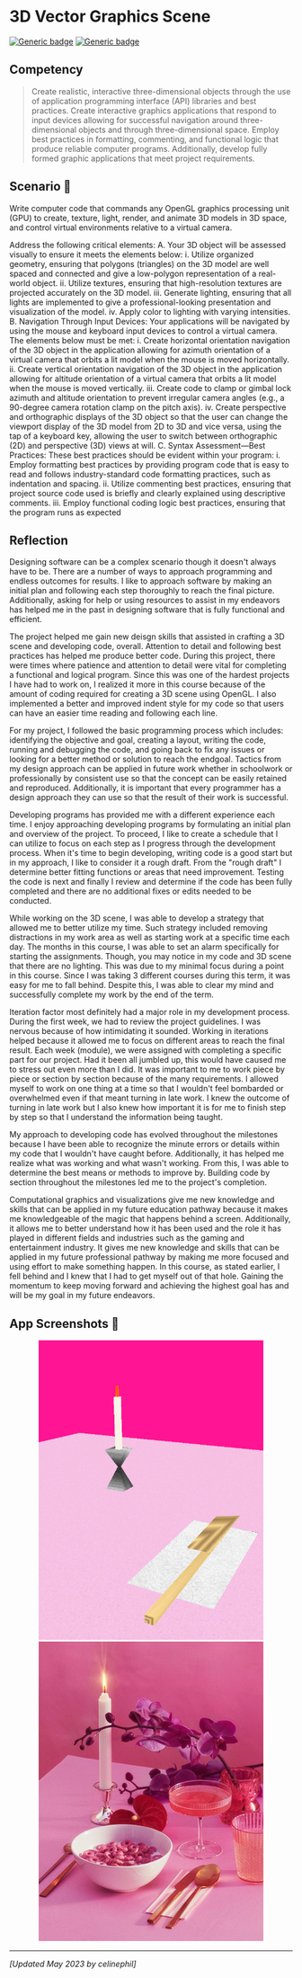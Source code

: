 # 3D Vector Graphics Scene

[![Generic badge](https://img.shields.io/badge/Language-C++-blue.svg)](https://cplusplus.com/) [![Generic badge](https://img.shields.io/badge/API-OpenGL-pink.svg)](https://www.khronos.org/opengl/wiki/Getting_Started) 

## Competency
> Create realistic, interactive three-dimensional objects through the use of application programming interface (API) libraries and best practices. Create interactive graphics applications that respond to input devices allowing for successful navigation around three-dimensional objects and  through  three-dimensional space. Employ best practices in formatting, commenting, and functional logic that produce reliable computer programs. Additionally, develop fully formed graphic applications that meet project requirements.

## Scenario :memo:
Write computer code that commands any OpenGL graphics processing unit (GPU) to create, texture, light, render, and animate 3D models in 3D space, and control virtual environments relative to a virtual camera.

Address the following critical elements: 
A. Your 3D object will be assessed visually to ensure it meets the elements below: i.   Utilize organized geometry, ensuring that polygons (triangles) on the 3D model are well spaced and connected and give a low-polygon representation of a real-world object. ii.   Utilize textures, ensuring that high-resolution textures are projected accurately on the 3D model. iii.   Generate lighting, ensuring that all lights are implemented to give a professional-looking presentation and visualization of the model. iv.   Apply color to lighting with varying intensities. B.   Navigation Through Input Devices: Your applications will be navigated by using the mouse and keyboard input devices to control a virtual camera. The elements below must be met: i.   Create horizontal orientation navigation of the 3D object in the application allowing for azimuth orientation of a virtual camera that orbits a lit model when the mouse is moved horizontally. ii.   Create vertical orientation navigation of the 3D object in the application allowing for altitude orientation of a virtual camera that orbits a lit model when the mouse is moved vertically. iii.   Create code to clamp or gimbal lock azimuth and altitude orientation to prevent irregular camera angles (e.g., a 90-degree camera rotation clamp on the pitch axis). iv.   Create perspective and orthographic displays of the 3D object so that the user can change the viewport display of the 3D model from 2D to 3D and vice versa, using the tap of a keyboard key, allowing the user to switch between orthographic (2D) and perspective (3D) views at will. C.   Syntax Assessment—Best Practices: These best practices should be evident within your program: i.   Employ formatting best practices by providing program code that is easy to read and follows industry-standard code formatting practices, such as indentation and spacing. ii.   Utilize commenting best practices, ensuring that project source code used is briefly and clearly explained using descriptive comments. iii.   Employ functional coding logic best practices, ensuring that the program runs as expected

## Reflection
Designing software can be a complex scenario though it doesn't always have to be. There are a number of ways to approach programming and endless outcomes for results. I like to approach software by making an initial plan and following each step thoroughly to reach the final picture. Additionally, asking for help or using resources to assist in my endeavors has helped me in the past in designing software that is fully functional and efficient. 

The project helped me gain new deisgn skills that assisted in crafting a 3D scene and developing code, overall. Attention to detail and following best practices has helped me produce better code. During this project, there were times where patience and attention to detail were vital for completing a functional and logical program. Since this was one of the hardest projects I have had to work on, I realized it more in this course because of the amount of coding required for creating a 3D scene using OpenGL. I also implemented a better and improved indent style for my code so that users can have an easier time reading and following each line. 

For my project, I followed the basic programming process which includes: identifying the objective and goal, creating a layout, writing the code, running and debugging the code, and going back to fix any issues or looking for a better method or solution to reach the endgoal. Tactics from my design approach can be applied in future work whether in schoolwork or professionally by consistent use so that the concept can be easily retained and reproduced. Additionally, it is important that every programmer has a design approach they can use so that the result of their work is successful. 

Developing programs has provided me with a different experience each time. I enjoy approaching developing programs by formulating an initial plan and overview of the project. To proceed, I like to create a schedule that I can utilize to focus on each step as I progress through the development process. When it's time to begin developing, writing code is a good start but in my approach, I like to consider it a rough draft. From the "rough draft" I determine better fitting functions or areas that need improvement. Testing the code is next and finally I review and determine if the code has been fully completed and there are no additional fixes or edits needed to be conducted.

While working on the 3D scene, I was able to develop a strategy that allowed me to better utilize my time. Such strategy included removing distractions in my work area as well as starting work at a specific time each day. The months in this course, I was able to set an alarm specifically for starting the assignments. Though, you may notice in my code and 3D scene that there are no lighting. This was due to my minimal focus during a point in this course. Since I was taking 3 different courses during this term, it was easy for me to fall behind. Despite this, I was able to clear my mind and successfully complete my work by the end of the term.

Iteration factor most definitely had a major role in my development process. During the first week, we had to review the project guidelines. I was nervous because of how intimidating it sounded. Working in iterations helped because it allowed me to focus on different areas to reach the final result. Each week (module), we were assigned with completing a specific part for our project. Had it been all jumbled up, this would have caused me to stress out even more than I did. It was important to me to work piece by piece or section by section because of the many requirements. I allowed myself to work on one thing at a time so that I wouldn't feel bombarded or overwhelmed even if that meant turning in late work. I knew the outcome of turning in late work but I also knew how important it is for me to finish step by step so that I understand the information being taught. 

My approach to developing code has evolved throughout the milestones because I have been able to recognize the minute errors or details within my code that I wouldn't have caught before. Additionally, it has helped me realize what was working and what wasn't working. From this, I was able to determine the best means or methods to improve by. Building code by section throughout the milestones led me to the project's completion.

Computational graphics and visualizations give me new knowledge and skills that can be applied in my future education pathway because it makes me knowledgeable of the magic that happens behind a screen. Additionally, it allows me to better understand how it has been used and the role it has played in different fields and industries such as the gaming and entertainment industry. It gives me new knowledge and skills that can be applied in my future professional pathway by making me more focused and using effort to make something happen. In this course, as stated earlier, I fell behind and I knew that I had to get myself out of that hole. Gaining the momentum to keep moving forward and achieving the highest goal has and will be my goal in my future endeavors.

## App Screenshots :camera_flash:

<div style="text-align: center;">
    <img src="3D Scene Screenshots/3DScene.png" width="400px" />
    <img src="3D Scene Screenshots/3DSceneReference.png" width="400px" />
</div>

---
*[Updated May 2023 by celinephil]*
